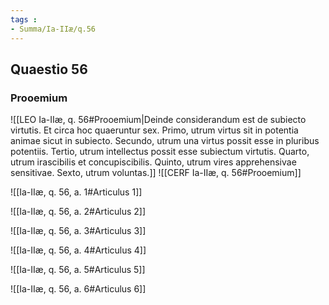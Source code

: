 ```yaml
---
tags : 
- Summa/Ia-IIæ/q.56
---
```


## Quaestio 56

### Prooemium

![[LEO Ia-IIæ, q. 56#Prooemium|Deinde considerandum est de subiecto virtutis. Et circa hoc quaeruntur sex. Primo, utrum virtus sit in potentia animae sicut in subiecto. Secundo, utrum una virtus possit esse in pluribus potentiis. Tertio, utrum intellectus possit esse subiectum virtutis. Quarto, utrum irascibilis et concupiscibilis. Quinto, utrum vires apprehensivae sensitivae. Sexto, utrum voluntas.]]
![[CERF Ia-IIæ, q. 56#Prooemium]]

![[Ia-IIæ, q. 56, a. 1#Articulus 1]]

![[Ia-IIæ, q. 56, a. 2#Articulus 2]]

![[Ia-IIæ, q. 56, a. 3#Articulus 3]]

![[Ia-IIæ, q. 56, a. 4#Articulus 4]]

![[Ia-IIæ, q. 56, a. 5#Articulus 5]]

![[Ia-IIæ, q. 56, a. 6#Articulus 6]]

